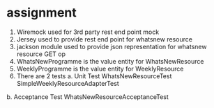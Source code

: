 assignment
==========

1. Wiremock used for 3rd party rest end point mock
2. Jersey used to provide rest end point for whatsnew resource
3. jackson module used to provide json representation for whatsnew resource GET op
4. WhatsNewProgramme is the value entity for WhatsNewResource
5. WeeklyProgramme is the value entity for WeeklyResource
6. There are 2 tests
  a. Unit Test 
    WhatsNewResourceTest
    SimpleWeeklyResourceAdapterTest
    
  b. Acceptance Test
    WhatsNewResourceAcceptanceTest

